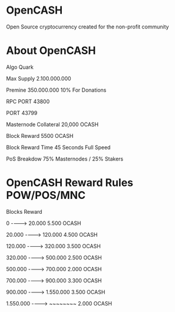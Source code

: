 # OpenCASH

Open Source cryptocurrency created for the non-profit community 

# About OpenCASH



Algo Quark

Max Supply 2.100.000.000

Premine 350.000.000   10% For Donations

RPC PORT 43800

PORT 43799

Masternode Collateral 20,000 OCASH

Block Reward 5500 OCASH

Block Reward Time 45 Seconds Full Speed

PoS Breakdow 75% Masternodes / 25% Stakers


# OpenCASH Reward Rules POW/POS/MNC

Blocks                                                                            Reward

0                ---->              20.000                                         5.500 OCASH

20.000           ---->              120.000                                        4.500 OCASH

120.000          ---->              320.000                                        3.500 OCASH

320.000          ---->              500.000                                        2.500 OCASH

500.000          ---->              700.000                                        2.000 OCASH

700.000          ---->              900.000                                        3.300 OCASH

900.000          ---->              1.550.000                                      3.500 OCASH

1.550.000        ---->              ~~~~~~~~                                       2.000 OCASH   


